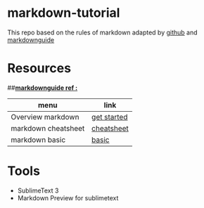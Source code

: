 # markdown-tutorial
This repo based on the rules of markdown adapted by [github](https://docs.github.com/en/get-started/writing-on-github/getting-started-with-writing-and-formatting-on-github/basic-writing-and-formatting-syntax) and [markdownguide](https://www.markdownguide.org/cheat-sheet/)


# Resources
  
##**[markdownguide ref :](https://www.markdownguide.org/cheat-sheet/)**

| menu        | link        |
| ----------- | ----------- |
| Overview markdown    | [get started](https://www.markdownguide.org/getting-started/)       |
| markdown cheatsheet  | [cheatsheet](https://www.markdownguide.org/cheat-sheet)       |
| markdown basic  | [basic](https://www.markdownguide.org/basic-syntax)       |

# Tools
- SublimeText 3
- Markdown Preview for sublimetext